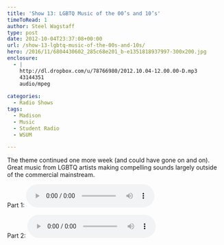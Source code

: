 ```yaml
---
title: 'Show 13: LGBTQ Music of the 00’s and 10’s'
timeToRead: 1 
author: Steel Wagstaff
type: post
date: 2012-10-04T23:37:08+00:00
url: /show-13-lgbtq-music-of-the-00s-and-10s/
hero: /2016/11/6804430602_285c68e201_b-e1351818937997-300x200.jpg
enclosure:
  - |
    http://dl.dropbox.com/u/78766980/2012.10.04-12.00.00-D.mp3
    43144351
    audio/mpeg
    
categories:
  - Radio Shows
tags:
  - Madison
  - Music
  - Student Radio
  - WSUM

---
```

The theme continued one more week (and could have gone on and on). Great music from LGBTQ artists making compelling sounds largely outside of the commercial mainstream.

Part 1: <audio controls src="http://dl.dropbox.com/u/78766980/15%20LGBTQ%20Music%20(Show%2012%2C%20Part%201_%20Oct.mp3"></audio> 

Part 2: <audio controls src="http://dl.dropbox.com/u/78766980/2012.10.04-12.00.00-D.mp3"></audio>